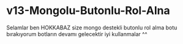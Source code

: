 # v13-Mongolu-Butonlu-Rol-Alna
Selamlar ben HOKKABAZ size mongo destekli butonlu rol alma botu bırakıyorum botların devamı gelecektir iyi kullanmalar ^^
